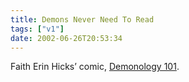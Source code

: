 ```yaml
---
title: Demons Never Need To Read
tags: ["v1"]
date: 2002-06-26T20:53:34
---
```


Faith Erin Hicks&#8217; comic, [Demonology 101][1].

[1]: http://faith.rydia.net/ "Demonolgy 101"
